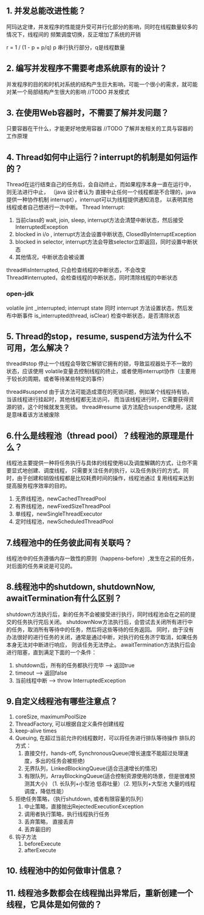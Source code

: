 
## 1. 并发总能改进性能？
阿玛达定律，并发程序的性能提升受可并行化部分的影响，同时在线程数量较多的情况下，线程间的
频繁调度切换，反正增加了系统的开销

r = 1 / (1 - p + p/q) p 串行执行部分，q是线程数量

## 2. 编写并发程序不需要考虑系统原有的设计？
并发程序的目的和时机对系统的结构产生巨大影响，可能一个很小的需求，就可能对某一个局部结构产生很大的影响
//TODO 并发模式

## 3. 在使用Web容器时，不需要了解并发问题？
只要容器在干什么，才能更好地使用容器
//TODO 了解并发相关的工具与容器的工作原理

## 4. Thread如何中止运行？interrupt的机制是如何运作的？
Thread在运行结束自己的任务后，会自动终止，而如果程序本身一直在运行中，则无法进行中止，
（java 设计者认为 直接中止任何一个线程都是不合理的，java 提供一种协作机制 interrupt），interrupt可以为线程提供通知消息，
以表明其他线程或者自己想进行一次中断。
Thread Interrupt:
1. 当前class的 wait, join, sleep, interrupt方法会清楚中断状态，然后接受InterruptedException
2. blocked in i/o , interrupt方法会设置中断状态, ClosedByInterruptException
3. blocked in selector, interrupt方法会导致selector立即返回，同时设置中断状态
4. 其他情况，中断状态会被设置

thread#isInterrupted, 只会检查线程的中断状态，不会改变
Thread#interrupted，会检查线程的中断状态，同时清除线程的中断状态

### open-jdk
volatile jint _interrupted; interrupt state
同时 interrupt 方法设置状态，然后发布中断事件
is_interrupted(thread, isClear) 检查中断状态，是否清除状态 

## 5. Thread的stop，resume, suspend方法为什么不可用，怎么解决？
thread#stop 停止一个线程会导致它解锁它拥有的锁，导致监视器处于不一致的状态，应该使用
volatile变量去控制线程的终止，或者使用interrupt协作（主要用于较长的周期，或者等待某些特定的事件）

thread#suspend 由于该方法可能造成潜在的死锁问题，例如某个线程持有锁，当该线程进行挂起时，其他线程都无法访问，
而当该线程进行时，它需要获得资源的锁，这个时候就发生死锁。
thread#resume 该方法配合suspend使用，这就是意味着该方法被废除

## 6.什么是线程池（thread pool）？线程池的原理是什么？
线程池主要提供一种将任务执行与具体的线程使用以及调度解耦的方式，让你不需要显式地创建、调度线程，
只需要关注任务的执行，以及任务执行的方式。同时，由于创建和销毁线程都是比较耗费时间的操作，线程池通过
复用线程来达到提高服务程序效率的目的。

1. 无界线程池，newCachedThreadPool
2. 有界线程池，newFixedSizeThreadPool
3. 单线程，newSingleThreadExecutor
4. 定时线程池，newScheduledThreadPool

## 7.线程池中的任务彼此间有关联吗？
线程池中的任务遵循内存一致性的原则（happens-before）,发生在之前的任务，对后面的任务来说是可见的。

## 8.线程池中的shutdown, shutdownNow, awaitTermination有什么区别？
shutdown方法执行后，新的任务不会被接受进行执行，同时线程池会在之前的提交的任务执行完后关闭。
shutdownNow方法执行后，会尝试去关闭所有进行中的任务，取消所有等待中的任务，然后将这些等待的任务返回。
同时，由于没有办法很好的进行任务的关闭，通常是通过中断，对执行的任务济宁取消，如果任务本身无法对中断进行响应，
则该任务无法停止。
awaitTermination方法执行后会进行阻塞，直到满足下面的一个条件：
1. shutdown后，所有的任务都执行完毕 --> 返回true
2. timeout --> 返回false
3. 当前线程中断 --> throw InterruptedException

## 9.自定义线程池有哪些注意点？
1. coreSize, maximumPoolSize
2. ThreadFactory, 可以根据自定义条件创建线程
3. keep-alive times
4. Queuing, 在超过当前允许的线程数时，可以将任务进行排队等待操作
    排队的方式：
    1. 直接交付，hands-off, SynchronousQueue(增长速度不能超过处理速度，多出的任务会被拒绝)
    2. 无界队列，LinkedBlockingQueue(适合迅速增长的情况)
    3. 有限队列，ArrayBlockingQueue(适合控制资源使用的场景，但是很难预测其大小)
    （1. 长队列+小型池 低吞吐量）（2. 短队列+大型池 大量的线程调度，降低性能）
5. 拒绝任务策略，（执行shutdown, 或者有限容量的队列）
    1. 中止策略，直接抛出RejectedExecutionException
    2. 调用者执行策略，执行线程执行任务
    3. 丢弃策略， 直接丢弃
    4. 丢弃最旧的
6. 钩子方法
   1. beforeExecute
   2. afterExecute
   
## 10. 线程池中的如何做审计信息？

## 11. 线程池多数都会在线程抛出异常后，重新创建一个线程，它具体是如何做的？











